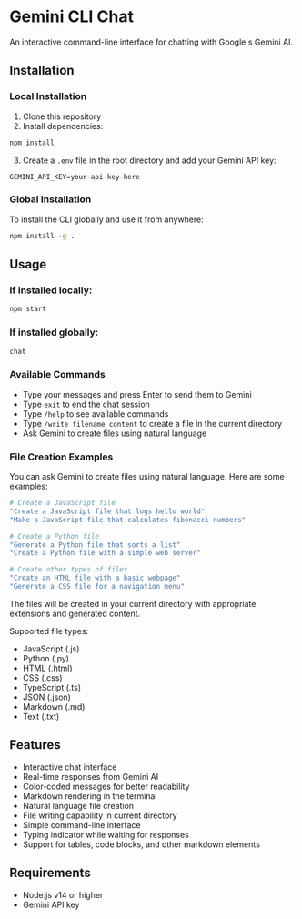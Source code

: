 # Gemini CLI Chat

An interactive command-line interface for chatting with Google's Gemini AI.

## Installation

### Local Installation
1. Clone this repository
2. Install dependencies:
```bash
npm install
```
3. Create a `.env` file in the root directory and add your Gemini API key:
```
GEMINI_API_KEY=your-api-key-here
```

### Global Installation
To install the CLI globally and use it from anywhere:

```bash
npm install -g .
```

## Usage

### If installed locally:
```bash
npm start
```

### If installed globally:
```bash
chat
```

### Available Commands
- Type your messages and press Enter to send them to Gemini
- Type `exit` to end the chat session
- Type `/help` to see available commands
- Type `/write filename content` to create a file in the current directory
- Ask Gemini to create files using natural language

### File Creation Examples
You can ask Gemini to create files using natural language. Here are some examples:

```bash
# Create a JavaScript file
"Create a JavaScript file that logs hello world"
"Make a JavaScript file that calculates fibonacci numbers"

# Create a Python file
"Generate a Python file that sorts a list"
"Create a Python file with a simple web server"

# Create other types of files
"Create an HTML file with a basic webpage"
"Generate a CSS file for a navigation menu"
```

The files will be created in your current directory with appropriate extensions and generated content.

Supported file types:
- JavaScript (.js)
- Python (.py)
- HTML (.html)
- CSS (.css)
- TypeScript (.ts)
- JSON (.json)
- Markdown (.md)
- Text (.txt)

## Features

- Interactive chat interface
- Real-time responses from Gemini AI
- Color-coded messages for better readability
- Markdown rendering in the terminal
- Natural language file creation
- File writing capability in current directory
- Simple command-line interface
- Typing indicator while waiting for responses
- Support for tables, code blocks, and other markdown elements

## Requirements

- Node.js v14 or higher
- Gemini API key
